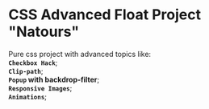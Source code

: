 # CSS Advanced Float Project "Natours"

Pure css project with advanced topics like:  
**`Checkbox Hack`**;  
**`Clip-path`**;  
**`Popup` with backdrop-filter**;  
**`Responsive Images`**;  
**`Animations`**;
